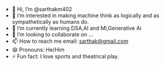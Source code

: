 - 👋 Hi, I’m @sarthakm402
- 👀 I’m interested in  making machine think as logically and as sympathetically as humans do.
- 🌱 I’m currently learning DSA,AI and Ml,Generative Ai
- 💞️ I’m looking to collaborate on ...
- 📫 How to reach me email: sarthak@gmail.com
- 😄 Pronouns: He/Him
- ⚡ Fun fact: I love sports and theatrical play.

<!---
sarthakm402/sarthakm402 is a ✨ special ✨ repository because its `README.md` (this file) appears on your GitHub profile.
You can click the Preview link to take a look at your changes.
--->

